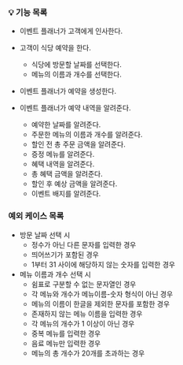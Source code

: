 ### 💡 기능 목록
- 이벤트 플래너가 고객에게 인사한다.
- 고객이 식당 예약을 한다.
  - 식당에 방문할 날짜를 선택한다.
  - 메뉴의 이름과 개수를 선택한다.

- 이벤트 플래너가 예약을 생성한다.

- 이벤트 플래너가 예약 내역을 알려준다.
  - 예약한 날짜를 알려준다.
  - 주문한 메뉴의 이름과 개수를 알려준다.
  - 할인 전 총 주문 금액을 알려준다.
  - 증정 메뉴를 알려준다.
  - 혜택 내역을 알려준다.
  - 총 혜택 금액을 알려준다.
  - 할인 후 예상 금액을 알려준다.
  - 이벤트 배지를 알려준다.

### 예외 케이스 목록
- 방문 날짜 선택 시
  - 정수가 아닌 다른 문자를 입력한 경우
  - 띄어쓰기가 포함된 경우
  - 1부터 31 사이에 해당하지 않는 숫자를 입력한 경우
- 메뉴 이름과 개수 선택 시
  - 쉼표로 구분할 수 없는 문자열인 경우
  - 각 메뉴와 개수가 메뉴이름-숫자 형식이 아닌 경우
  - 메뉴의 이름이 한글을 제외한 문자를 포함한 경우
  - 존재하지 않는 메뉴 이름을 입력한 경우
  - 각 메뉴의 개수가 1 이상이 아닌 경우
  - 중복 메뉴를 입력한 경우
  - 음료 메뉴만 입력한 경우
  - 메뉴의 총 개수가 20개를 초과하는 경우
